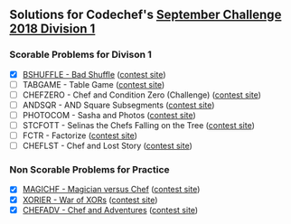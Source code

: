 ## Solutions for Codechef's [September Challenge 2018 Division 1](https://www.codechef.com/SEPT18A)

### Scorable Problems for Divison 1

- [X] [BSHUFFLE - Bad Shuffle](bshuffle.cc) ([contest site](https://www.codechef.com/SEPT18A/problems/BSHUFFLE))
- [ ] TABGAME - Table Game ([contest site](https://www.codechef.com/SEPT18A/problems/TABGAME))
- [ ] CHEFZERO - Chef and Condition Zero (Challenge) ([contest site](https://www.codechef.com/SEPT18A/problems/CHEFZERO))
- [ ] ANDSQR - AND Square Subsegments ([contest site](https://www.codechef.com/SEPT18A/problems/ANDSQR))
- [ ] PHOTOCOM - Sasha and Photos ([contest site](https://www.codechef.com/SEPT18A/problems/PHOTOCOM))
- [ ] STCFOTT - Selinas the Chefs Falling on the Tree ([contest site](https://www.codechef.com/SEPT18A/problems/STCFOTT))
- [ ] FCTR - Factorize ([contest site](https://www.codechef.com/SEPT18A/problems/FCTR))
- [ ] CHEFLST - Chef and Lost Story ([contest site](https://www.codechef.com/SEPT18A/problems/CHEFLST))

### Non Scorable Problems for Practice

- [X] [MAGICHF - Magician versus Chef](magichf.cc) ([contest site](https://www.codechef.com/SEPT18A/problems/MAGICHF))
- [X] [XORIER - War of XORs](xorier.cc) ([contest site](https://www.codechef.com/SEPT18A/problems/XORIER))
- [X] [CHEFADV - Chef and Adventures](chefadv.cc) ([contest site](https://www.codechef.com/SEPT18A/problems/CHEFADV))
